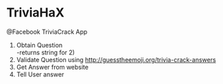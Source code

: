 # TriviaHaX

@Facebook TriviaCrack App

1.  Obtain Question  
      -returns string for 2)
2.  Validate Question using http://guesstheemoji.org/trivia-crack-answers
3.  Get Answer from website
4.  Tell User answer
